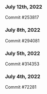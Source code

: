 ### July 12th, 2022

Commit #253817

### July 8th, 2022

Commit #294081

### July 5th, 2022

Commit #314353


### July 4th, 2022

Commit #72281
